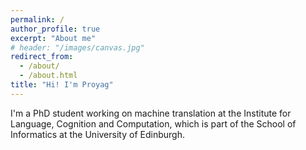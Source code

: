 ```yaml
---
permalink: /
author_profile: true
excerpt: "About me"
# header: "/images/canvas.jpg"
redirect_from: 
  - /about/
  - /about.html
title: "Hi! I'm Proyag"
---
```


I'm a PhD student working on machine translation at the Institute for Language, Cognition and Computation, which is part of the School of Informatics at the University of Edinburgh.